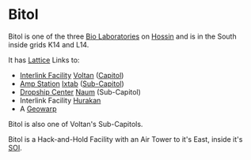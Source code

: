 # Bitol

Bitol is one of the three [Bio Laboratories](../locations/Bio_Laboratory.md) on
[Hossin](../locations/Hossin.md) and is in the South inside grids K14 and L14.

It has [Lattice](../terminology/Lattice.md) Links to:

- [Interlink Facility](../locations/Interlink.md) [Voltan](Voltan.md)
  ([Capitol](../locations/Capitol.md))
- [Amp Station](../locations/Amp_Station.md) [Ixtab](Ixtab.md)
  ([Sub-Capitol](../locations/Sub-Capitol.md))
- [Dropship Center](../locations/Dropship_Center.md) [Naum](Naum.md)
  (Sub-Capitol)
- Interlink Facility [Hurakan](Hurakan.md)
- A [Geowarp](../locations/Geowarp.md)

Bitol is also one of Voltan's Sub-Capitols.

Bitol is a Hack-and-Hold Facility with an Air Tower to it's East, inside it's
[SOI](../locations/Sphere_of_Influence.md).
